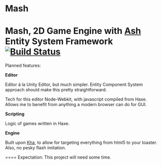 Mash
====

Mash, 2D Game Engine with [Ash](http://www.ashframework.org/) Entity System Framework
[![Build Status](https://travis-ci.org/Rahazan/Mash.svg?branch=master)](https://travis-ci.org/Rahazan/Mash)
====
Planned features:

**Editor**

Editor à la Unity Editor, but much simpler. Entity Component System approach should make this pretty straightforward.

Tech for this editor
Node-Webkit, with javascript compiled from Haxe. Allows me to benefit from anything a modern browser can do for GUI.

**Scripting**

Logic of games written in Haxe.

**Engine**

Built upon [Kha](https://github.com/KTXSoftware/Kha), to allow for targeting everything from html5 to your toaster. Also, no pesky flash imitation.

====
Expectation: This project will need some time.
